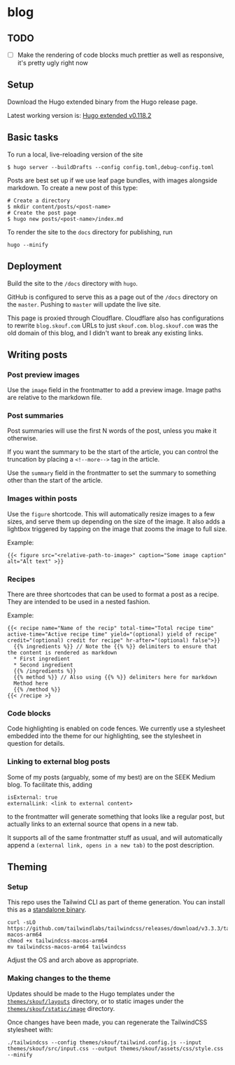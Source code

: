 # blog

## TODO

- [ ] Make the rendering of code blocks much prettier as well as responsive, it's pretty ugly right now

## Setup

Download the Hugo extended binary from the Hugo release page.

Latest working version is: [Hugo extended v0.118.2](https://github.com/gohugoio/hugo/releases/tag/v0.118.2)

## Basic tasks

To run a local, live-reloading version of the site

```
$ hugo server --buildDrafts --config config.toml,debug-config.toml
```

Posts are best set up if we use leaf page bundles, with images alongside markdown.
To create a new post of this type:

```
# Create a directory
$ mkdir content/posts/<post-name>
# Create the post page
$ hugo new posts/<post-name>/index.md
```

To render the site to the `docs` directory for publishing, run

```
hugo --minify
```

## Deployment

Build the site to the `/docs` directory with `hugo`.

GitHub is configured to serve this as a page out of the `/docs` directory on the `master`.
Pushing to `master` will update the live site.

This page is proxied through Cloudflare.
Cloudflare also has configurations to rewrite `blog.skouf.com` URLs to just `skouf.com`.
`blog.skouf.com` was the old domain of this blog, and I didn't want to break any existing links.

## Writing posts

### Post preview images

Use the `image` field in the frontmatter to add a preview image.
Image paths are relative to the markdown file.

### Post summaries

Post summaries will use the first N words of the post, unless you make it otherwise.

If you want the summary to be the start of the article, you can control the truncation by placing a `<!--more-->` tag in the article.

Use the `summary` field in the frontmatter to set the summary to something other than the start of the article.

### Images within posts

Use the `figure` shortcode.
This will automatically resize images to a few sizes, and serve them up depending on the size of the image.
It also adds a lightbox triggered by tapping on the image that zooms the image to full size.

Example:

```
{{< figure src="<relative-path-to-image>" caption="Some image caption" alt="Alt text" >}}
```

### Recipes

There are three shortcodes that can be used to format a post as a recipe.
They are intended to be used in a nested fashion.

Example:

```
{{< recipe name="Name of the recip" total-time="Total recipe time" active-time="Active recipe time" yield="(optional) yield of recipe" credit="(optional) credit for recipe" hr-after="(optional) false">}}
  {{% ingredients %}} // Note the {{% %}} delimiters to ensure that the content is rendered as markdown
  * First ingredient
  * Second ingredient
  {{% /ingredients %}}
  {{% method %}} // Also using {{% %}} delimiters here for markdown
  Method here
  {{% /method %}}
{{< /recipe >}
```

### Code blocks

Code highlighting is enabled on code fences.
We currently use a stylesheet embedded into the theme for our highlighting, see the stylesheet in question for details.

### Linking to external blog posts

Some of my posts (arguably, some of my best) are on the SEEK Medium blog.
To facilitate this, adding

```
isExternal: true
externalLink: <link to external content>
```

to the frontmatter will generate something that looks like a regular post, but actually links to an external source that opens in a new tab.

It supports all of the same frontmatter stuff as usual, and will automatically append a
`(external link, opens in a new tab)` to the post description.

## Theming

### Setup

This repo uses the Tailwind CLI as part of theme generation.
You can install this as a [standalone binary](https://tailwindcss.com/blog/standalone-cli).

```
curl -sLO https://github.com/tailwindlabs/tailwindcss/releases/download/v3.3.3/tailwindcss-macos-arm64
chmod +x tailwindcss-macos-arm64
mv tailwindcss-macos-arm64 tailwindcss
```

Adjust the OS and arch above as appropriate.

### Making changes to the theme

Updates should be made to the Hugo templates under the [`themes/skouf/layouts`](themes/skouf/layouts) directory, or
to static images under the [`themes/skouf/static/image`](themes/skouf/static/image) directory.

Once changes have been made, you can regenerate the TailwindCSS stylesheet with:

```
./tailwindcss --config themes/skouf/tailwind.config.js --input themes/skouf/src/input.css --output themes/skouf/assets/css/style.css --minify
```
